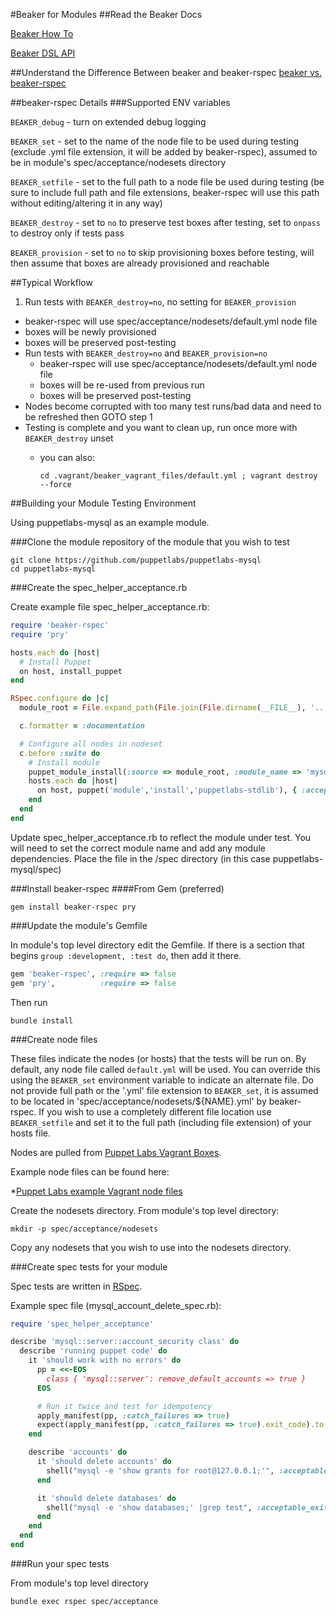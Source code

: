 #Beaker for Modules
##Read the Beaker Docs

[Beaker How To](https://github.com/puppetlabs/beaker/wiki)

<a href = "http://rubydoc.info/github/puppetlabs/beaker/frames">Beaker DSL API</a>

##Understand the Difference Between beaker and beaker-rspec
[beaker vs. beaker-rspec](https://github.com/puppetlabs/beaker/wiki/beaker-vs.-beaker-rspec)

##beaker-rspec Details
###Supported ENV variables

`BEAKER_debug` - turn on extended debug logging

`BEAKER_set` - set to the name of the node file to be used during testing (exclude .yml file extension, it will be added by beaker-rspec), assumed to be in module's spec/acceptance/nodesets directory

`BEAKER_setfile` - set to the full path to a node file be used during testing (be sure to include full path and file extensions, beaker-rspec will use this path without editing/altering it in any way)

`BEAKER_destroy` - set to `no` to preserve test boxes after testing, set to `onpass` to destroy only if tests pass

`BEAKER_provision` - set to `no` to skip provisioning boxes before testing, will then assume that boxes are already provisioned and reachable

##Typical Workflow

1. Run tests with `BEAKER_destroy=no`, no setting for `BEAKER_provision`
  * beaker-rspec will use spec/acceptance/nodesets/default.yml node file
  * boxes will be newly provisioned
  * boxes will be preserved post-testing
* Run tests with `BEAKER_destroy=no` and `BEAKER_provision=no`
  * beaker-rspec will use spec/acceptance/nodesets/default.yml node file
  * boxes will be re-used from previous run
  * boxes will be preserved post-testing
* Nodes become corrupted with too many test runs/bad data and need to be refreshed then GOTO step 1
* Testing is complete and you want to clean up, run once more with `BEAKER_destroy` unset
  * you can also:

        cd .vagrant/beaker_vagrant_files/default.yml ; vagrant destroy --force

##Building your Module Testing Environment

Using puppetlabs-mysql as an example module.

###Clone the module repository of the module that you wish to test

    git clone https://github.com/puppetlabs/puppetlabs-mysql
    cd puppetlabs-mysql

###Create the spec_helper_acceptance.rb

Create example file spec_helper_acceptance.rb:
```ruby
require 'beaker-rspec'
require 'pry'

hosts.each do |host|
  # Install Puppet
  on host, install_puppet
end

RSpec.configure do |c|
  module_root = File.expand_path(File.join(File.dirname(__FILE__), '..'))

  c.formatter = :documentation

  # Configure all nodes in nodeset
  c.before :suite do
    # Install module
    puppet_module_install(:source => module_root, :module_name => 'mysql')
    hosts.each do |host|
      on host, puppet('module','install','puppetlabs-stdlib'), { :acceptable_exit_codes => [0,1] }
    end
  end
end
```

Update spec_helper_acceptance.rb to reflect the module under test.  You will need to set the correct module name and add any module dependencies.  Place the file in the /spec directory (in this case puppetlabs-mysql/spec)

###Install beaker-rspec
####From Gem (preferred)

    gem install beaker-rspec pry

###Update the module's Gemfile

In module's top level directory edit the Gemfile. If there is a section that
begins `group :development, :test do`, then add it there.

```ruby
gem 'beaker-rspec', :require => false
gem 'pry',          :require => false
```

Then run

    bundle install

###Create node files

These files indicate the nodes (or hosts) that the tests will be run on.  By default, any node file called `default.yml` will be used.  You can override this using the `BEAKER_set` environment variable to indicate an alternate file.  Do not provide full path or the '.yml' file extension to `BEAKER_set`, it is assumed to be located in 'spec/acceptance/nodesets/${NAME}.yml' by beaker-rspec.  If you wish to use a completely different file location use `BEAKER_setfile` and set it to the full path (including file extension) of your hosts file.

Nodes are pulled from <a href = "https://vagrantcloud.com/puppetlabs">Puppet Labs Vagrant Boxes</a>.

Example node files can be found here:

*[Puppet Labs example Vagrant node files](Example-Vagrant-Hosts-Files.md)

Create the nodesets directory.  From module's top level directory:

    mkdir -p spec/acceptance/nodesets

Copy any nodesets that you wish to use into the nodesets directory.

###Create spec tests for your module

Spec tests are written in <a href = "http://rspec.info/">RSpec</a>.

Example spec file (mysql_account_delete_spec.rb):

```ruby
require 'spec_helper_acceptance'

describe 'mysql::server::account_security class' do
  describe 'running puppet code' do
    it 'should work with no errors' do
      pp = <<-EOS
        class { 'mysql::server': remove_default_accounts => true }
      EOS

      # Run it twice and test for idempotency
      apply_manifest(pp, :catch_failures => true)
      expect(apply_manifest(pp, :catch_failures => true).exit_code).to be_zero
    end

    describe 'accounts' do
      it 'should delete accounts' do
        shell("mysql -e 'show grants for root@127.0.0.1;'", :acceptable_exit_codes => 1)
      end

      it 'should delete databases' do
        shell("mysql -e 'show databases;' |grep test", :acceptable_exit_codes => 1)
      end
    end
  end
end
```
###Run your spec tests

From module's top level directory

    bundle exec rspec spec/acceptance
